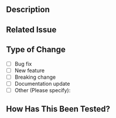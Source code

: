 ## Description

<!-- Provide a summary of what the PR does and why it is being submitted. -->

## Related Issue

<!-- If this PR is linked to any issue, provide the issue number or description here. -->

## Type of Change

- [ ] Bug fix
- [ ] New feature
- [ ] Breaking change
- [ ] Documentation update
- [ ] Other (Please specify):

## How Has This Been Tested?

<!-- Describe how the changes have been tested. Provide test instructions or details. -->
